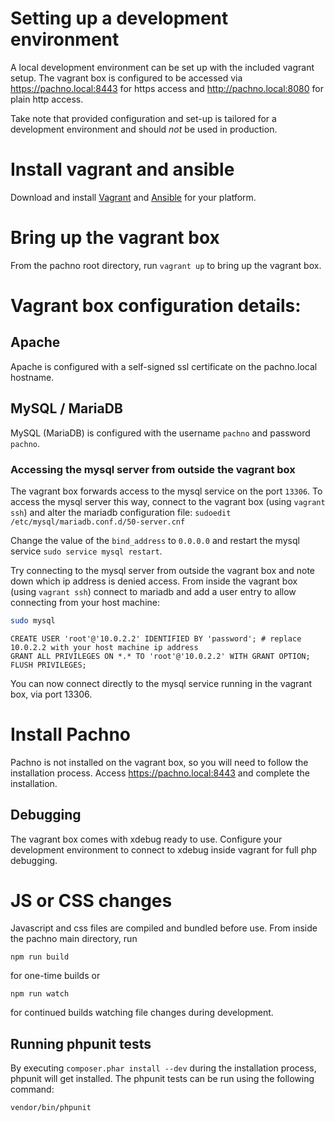 # Setting up a development environment
A local development environment can be set up with the included vagrant setup. The vagrant box is configured to be 
accessed via https://pachno.local:8443 for https access and http://pachno.local:8080 for plain http access.

Take note that provided configuration and set-up is tailored for a development environment and should *not* be used in production.

# Install vagrant and ansible
Download and install [Vagrant](https://vagrantup.com) and [Ansible](https://ansible.com) for your platform.

# Bring up the vagrant box
From the pachno root directory, run `vagrant up` to bring up the vagrant box.

# Vagrant box configuration details:
## Apache
Apache is configured with a self-signed ssl certificate on the pachno.local hostname.

## MySQL / MariaDB
MySQL (MariaDB) is configured with the username `pachno` and password `pachno`. 

### Accessing the mysql server from outside the vagrant box
The vagrant box forwards access to the mysql service on the port `13306`. To access the mysql server this way,
connect to the vagrant box (using `vagrant ssh`) and alter the mariadb configuration file:
`sudoedit /etc/mysql/mariadb.conf.d/50-server.cnf`

Change the value of the `bind_address` to `0.0.0.0` and restart the mysql service `sudo service mysql restart`.

Try connecting to the mysql server from outside the vagrant box and note down which ip address is denied access.
From inside the vagrant box (using `vagrant ssh`) connect to mariadb and add a user entry to allow connecting from your host machine:
```bash
sudo mysql
```
```mysql
CREATE USER 'root'@'10.0.2.2' IDENTIFIED BY 'password'; # replace 10.0.2.2 with your host machine ip address
GRANT ALL PRIVILEGES ON *.* TO 'root'@'10.0.2.2' WITH GRANT OPTION;
FLUSH PRIVILEGES;
```

You can now connect directly to the mysql service running in the vagrant box, via port 13306.

# Install Pachno
Pachno is not installed on the vagrant box, so you will need to follow the installation process. 
Access https://pachno.local:8443 and complete the installation.

## Debugging
The vagrant box comes with xdebug ready to use. Configure your development environment to connect to xdebug inside 
vagrant for full php debugging.

# JS or CSS changes
Javascript and css files are compiled and bundled before use. From inside the pachno main directory, run 
```shell script
npm run build
```
for one-time builds or
```shell script
npm run watch
```
for continued builds watching file changes during development.

## Running phpunit tests
By executing `composer.phar install --dev` during the installation process, phpunit will get installed. 
The phpunit tests can be run using the following command:
```
vendor/bin/phpunit
```
